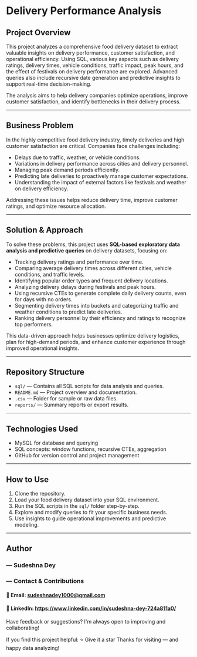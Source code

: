 # Delivery Performance Analysis 

## Project Overview

This project analyzes a comprehensive food delivery dataset to extract valuable insights on delivery performance, customer satisfaction, and operational efficiency. Using SQL, various key aspects such as delivery ratings, delivery times, vehicle conditions, traffic impact, peak hours, and the effect of festivals on delivery performance are explored. Advanced queries also include recursive date generation and predictive insights to support real-time decision-making.

The analysis aims to help delivery companies optimize operations, improve customer satisfaction, and identify bottlenecks in their delivery process.

---

## Business Problem

In the highly competitive food delivery industry, timely deliveries and high customer satisfaction are critical. Companies face challenges including:

- Delays due to traffic, weather, or vehicle conditions.
- Variations in delivery performance across cities and delivery personnel.
- Managing peak demand periods efficiently.
- Predicting late deliveries to proactively manage customer expectations.
- Understanding the impact of external factors like festivals and weather on delivery efficiency.

Addressing these issues helps reduce delivery time, improve customer ratings, and optimize resource allocation.

---

## Solution & Approach

To solve these problems, this project uses **SQL-based exploratory data analysis and predictive queries** on delivery datasets, focusing on:

- Tracking delivery ratings and performance over time.
- Comparing average delivery times across different cities, vehicle conditions, and traffic levels.
- Identifying popular order types and frequent delivery locations.
- Analyzing delivery delays during festivals and peak hours.
- Using recursive CTEs to generate complete daily delivery counts, even for days with no orders.
- Segmenting delivery times into buckets and categorizing traffic and weather conditions to predict late deliveries.
- Ranking delivery personnel by their efficiency and ratings to recognize top performers.

This data-driven approach helps businesses optimize delivery logistics, plan for high-demand periods, and enhance customer experience through improved operational insights.

---

## Repository Structure

- `sql/` — Contains all SQL scripts for data analysis and queries.
- `README.md` — Project overview and documentation.
- `.csv` — Folder for sample or raw data files.
- `reports/` — Summary reports or export results.

---

## Technologies Used

- MySQL for database and querying
- SQL concepts: window functions, recursive CTEs, aggregation
- GitHub for version control and project management


---

## How to Use

1. Clone the repository.
2. Load your food delivery dataset into your SQL environment.
3. Run the SQL scripts in the `sql/` folder step-by-step.
4. Explore and modify queries to fit your specific business needs.
5. Use insights to guide operational improvements and predictive modeling.

---

## Author
### — Sudeshna Dey
###  — Contact & Contributions

#### 📧 Email: sudeshnadey1000@gmail.com
#### 🔗 LinkedIn: https://www.linkedin.com/in/sudeshna-dey-724a811a0/
 Have feedback or suggestions? I'm always open to improving and collaborating!
 
If you find this project helpful:
⭐ Give it a star
Thanks for visiting — and happy data analyzing!

